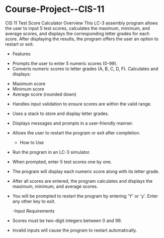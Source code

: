 # Course-Project--CIS-11
CIS 11 Test Score Calculator
Overview
This LC-3 assembly program allows the user to input 5 test scores, calculates the maximum, minimum, and average scores, and displays the corresponding letter grades for each score. After displaying the results, the program offers the user an option to restart or exit.

   - Features
* Prompts the user to enter 5 numeric scores (0-99).
* Converts numeric scores to letter grades (A, B, C, D, F).
Calculates and displays:
- Maximum score
- Minimum score
- Average score (rounded down)
* Handles input validation to ensure scores are within the valid range.
* Uses a stack to store and display letter grades.
* Displays messages and prompts in a user-friendly manner.
* Allows the user to restart the program or exit after completion.

   - How to Use
* Run the program in an LC-3 simulator.
* When prompted, enter 5 test scores one by one.
* The program will display each numeric score along with its letter grade.
* After all scores are entered, the program calculates and displays the maximum, minimum, and average scores.
* You will be prompted to restart the program by entering 'Y' or 'y'. Enter any other key to exit.

    -Input Requirements
* Scores must be two-digit integers between 0 and 99.
* Invalid inputs will cause the program to restart automatically.
